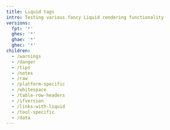 ```yaml
---
title: Liquid tags
intro: Testing various fancy Liquid rendering functionality
versions:
  fpt: '*'
  ghes: '*'
  ghae: '*'
  ghec: '*'
children:
  - /warnings
  - /danger
  - /tips
  - /notes
  - /raw
  - /platform-specific
  - /whitespace
  - /table-row-headers
  - /ifversion
  - /links-with-liquid
  - /tool-specific
  - /data
---
```

